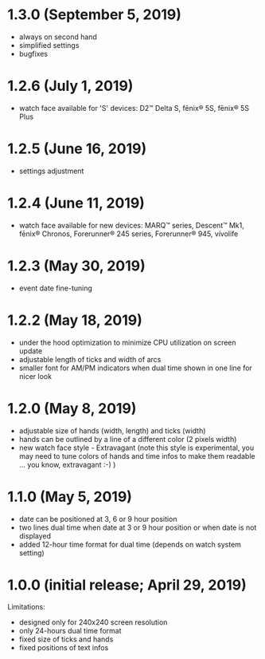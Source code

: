 # 1.3.0 (September 5, 2019)
* always on second hand
* simplified settings
* bugfixes

# 1.2.6 (July 1, 2019)
* watch face available for 'S' devices: D2™ Delta S, fēnix® 5S, fēnix® 5S Plus

# 1.2.5 (June 16, 2019)
* settings adjustment

# 1.2.4 (June 11, 2019)
* watch face available for new devices: MARQ™ series, Descent™ Mk1, fēnix® Chronos, Forerunner® 245 series, Forerunner® 945, vívolife

# 1.2.3 (May 30, 2019)
* event date fine-tuning

# 1.2.2 (May 18, 2019)
* under the hood optimization to minimize CPU utilization on screen update
* adjustable length of ticks and width of arcs
* smaller font for AM/PM indicators when dual time shown in one line for nicer look

# 1.2.0 (May 8, 2019)
* adjustable size of hands (width, length) and ticks (width)
* hands can be outlined by a line of a different color (2 pixels width)
* new watch face style - Extravagant (note this style is experimental, you may need to tune colors of hands and time infos to make them readable ... you know, extravagant :-) )

# 1.1.0 (May 5, 2019)
* date can be positioned at 3, 6 or 9 hour position
* two lines dual time when date at 3 or 9 hour position or when date is not displayed
* added 12-hour time format for dual time (depends on watch system setting)

# 1.0.0 (initial release; April 29, 2019)
Limitations:
* designed only for 240x240 screen resolution
* only 24-hours dual time format
* fixed size of ticks and hands
* fixed positions of text infos
